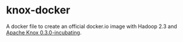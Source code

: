 knox-docker
===========

A docker file to create an official docker.io image with Hadoop 2.3 and [Apache Knox 0.3.0-incubating](http://knox.incubator.apache.org/books/knox-incubating-0-3-0/knox-incubating-0-3-0.html).



